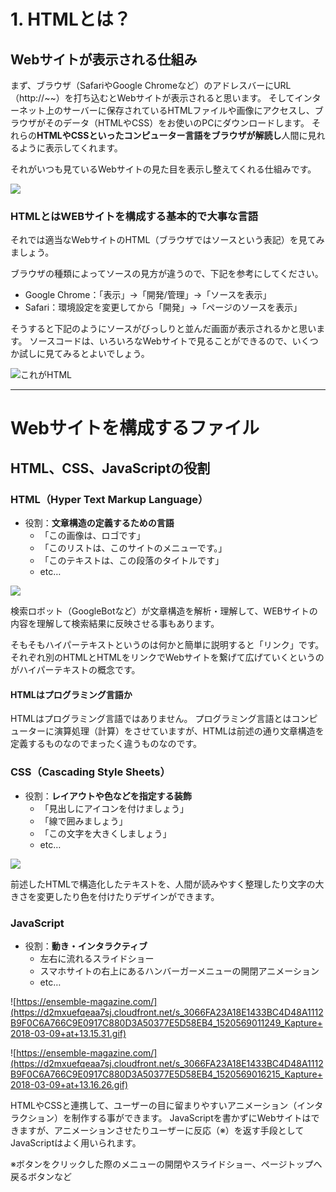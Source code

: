 # 1. HTMLとは？


## Webサイトが表示される仕組み


まず、ブラウザ（SafariやGoogle Chromeなど）のアドレスバーにURL（http://~~）を打ち込むとWebサイトが表示されると思います。
そしてインターネット上のサーバーに保存されているHTMLファイルや画像にアクセスし、ブラウザがそのデータ（HTMLやCSS）をお使いのPCにダウンロードします。
それらの**HTMLやCSSといったコンピューター言語をブラウザが解読し**人間に見れるように表示してくれます。

それがいつも見ているWebサイトの見た目を表示し整えてくれる仕組みです。



![](https://d2mxuefqeaa7sj.cloudfront.net/s_6DC39C02081D2F0F89C1BB40AC805C4C3DCC6DA94D1CE0AB6A7FB3CF3041E463_1522747664688_1-1+Web.png)


### HTMLとはWEBサイトを構成する基本的で大事な言語

それでは適当なWebサイトのHTML（ブラウザではソースという表記）を見てみましょう。

ブラウザの種類によってソースの見方が違うので、下記を参考にしてください。

* Google Chrome：「表示」→「開発/管理」→「ソースを表示」
* Safari：環境設定を変更してから「開発」→「ページのソースを表示」

そうすると下記のようにソースがびっしりと並んだ画面が表示されるかと思います。
ソースコードは、いろいろなWebサイトで見ることができるので、いくつか試しに見てみるとよいでしょう。

![これがHTML](https://d2mxuefqeaa7sj.cloudfront.net/s_6DC39C02081D2F0F89C1BB40AC805C4C3DCC6DA94D1CE0AB6A7FB3CF3041E463_1522744335111_+2018-04-03+17.32.00.png)


----------
# Webサイトを構成するファイル
## HTML、CSS、JavaScriptの役割


### HTML（Hyper Text Markup Language）


- 役割：**文章構造の定義するための言語**
    - 「この画像は、ロゴです」
    - 「このリストは、このサイトのメニューです。」
    - 「このテキストは、この段落のタイトルです」
    - etc…


![](https://d2mxuefqeaa7sj.cloudfront.net/s_3066FA23A18E1433BC4D48A1112B9F0C6A766C9E0917C880D3A50377E5D58EB4_1520566501261_HTML.png)


検索ロボット（GoogleBotなど）が文章構造を解析・理解して、WEBサイトの内容を理解して検索結果に反映させる事もあります。

そもそもハイパーテキストというのは何かと簡単に説明すると「リンク」です。
それぞれ別のHTMLとHTMLをリンクでWebサイトを繋げて広げていくというのがハイパーテキストの概念です。

#### HTMLはプログラミング言語か

HTMLはプログラミング言語ではありません。
プログラミング言語とはコンピューターに演算処理（計算）をさせていますが、HTMLは前述の通り文章構造を定義するものなのでまったく違うものなのです。




### CSS（Cascading Style Sheets）


- 役割：**レイアウトや色などを指定する装飾**
    - 「見出しにアイコンを付けましょう」
    - 「線で囲みましょう」
    - 「この文字を大きくしましょう」
    - etc…


![](https://d2mxuefqeaa7sj.cloudfront.net/s_3066FA23A18E1433BC4D48A1112B9F0C6A766C9E0917C880D3A50377E5D58EB4_1520567145555_CSS.png)


前述したHTMLで構造化したテキストを、人間が読みやすく整理したり文字の大きさを変更したり色を付けたりデザインができます。




### JavaScript


- 役割：**動き・インタラクティブ**
    - 左右に流れるスライドショー
    - スマホサイトの右上にあるハンバーガーメニューの開閉アニメーション
    - etc…


![https://ensemble-magazine.com/](https://d2mxuefqeaa7sj.cloudfront.net/s_3066FA23A18E1433BC4D48A1112B9F0C6A766C9E0917C880D3A50377E5D58EB4_1520569011249_Kapture+2018-03-09+at+13.15.31.gif)



![https://ensemble-magazine.com/](https://d2mxuefqeaa7sj.cloudfront.net/s_3066FA23A18E1433BC4D48A1112B9F0C6A766C9E0917C880D3A50377E5D58EB4_1520569016215_Kapture+2018-03-09+at+13.16.26.gif)


HTMLやCSSと連携して、ユーザーの目に留まりやすいアニメーション（インタラクション）を制作する事ができます。
JavaScriptを書かずにWebサイトはできますが、アニメーションさせたりユーザーに反応（※）を返す手段としてJavaScriptはよく用いられます。

※ボタンをクリックした際のメニューの開閉やスライドショー、ページトップへ戻るボタンなど

